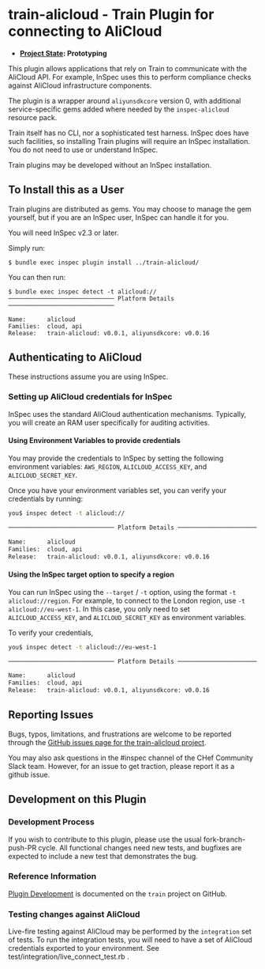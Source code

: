 # train-alicloud - Train Plugin for connecting to AliCloud

* **[Project State](https://github.com/chef/chef-oss-practices/blob/master/repo-management/repo-states.md): Prototyping**

This plugin allows applications that rely on Train to communicate with the AliCloud API.  For example, InSpec uses this to perform compliance checks against AliCloud infrastructure components.

The plugin is a wrapper around `aliyunsdkcore` version 0, with additional service-specific gems added where needed by the `inspec-alicloud` resource pack.

Train itself has no CLI, nor a sophisticated test harness.  InSpec does have such facilities, so installing Train plugins will require an InSpec installation.  You do not need to use or understand InSpec.

Train plugins may be developed without an InSpec installation.

## To Install this as a User

Train plugins are distributed as gems.  You may choose to manage the gem yourself, but if you are an InSpec user, InSpec can handle it for you.

You will need InSpec v2.3 or later.

Simply run:

```
$ bundle exec inspec plugin install ../train-alicloud/
```

You can then run:

```
$ bundle exec inspec detect -t alicloud://
────────────────────────────── Platform Details ──────────────────────────────

Name:      alicloud
Families:  cloud, api
Release:   train-alicloud: v0.0.1, aliyunsdkcore: v0.0.16
```

## Authenticating to AliCloud

These instructions assume you are using InSpec.

### Setting up AliCloud credentials for InSpec

InSpec uses the standard AliCloud authentication mechanisms. Typically, you will create an RAM user specifically for auditing activities.

#### Using Environment Variables to provide credentials

You may provide the credentials to InSpec by setting the following environment variables: `AWS_REGION`, `ALICLOUD_ACCESS_KEY`, and `ALICLOUD_SECRET_KEY`.

Once you have your environment variables set, you can verify your credentials by running:

```bash
you$ inspec detect -t alicloud://

────────────────────────────── Platform Details ──────────────────────────────

Name:      alicloud
Families:  cloud, api
Release:   train-alicloud: v0.0.1, aliyunsdkcore: v0.0.16
```

#### Using the InSpec target option to specify a region

You can run InSpec using the `--target` / `-t` option, using the format `-t alicloud://region`.  For example, to connect to the London region, use `-t alicloud://eu-west-1`. In this case, you only need to set `ALICLOUD_ACCESS_KEY`, and `ALICLOUD_SECRET_KEY` as environment variables.

To verify your credentials,

```bash
you$ inspec detect -t alicloud://eu-west-1

────────────────────────────── Platform Details ──────────────────────────────

Name:      alicloud
Families:  cloud, api
Release:   train-alicloud: v0.0.1, aliyunsdkcore: v0.0.16
```

## Reporting Issues

Bugs, typos, limitations, and frustrations are welcome to be reported through the [GitHub issues page for the train-alicloud project](https://github.com/chef-customers/train-alicloud/issues).

You may also ask questions in the #inspec channel of the CHef Community Slack team.  However, for an issue to get traction, please report it as a github issue.

## Development on this Plugin

### Development Process

If you wish to contribute to this plugin, please use the usual fork-branch-push-PR cycle.  All functional changes need new tests, and bugfixes are expected to include a new test that demonstrates the bug.

### Reference Information

[Plugin Development](https://github.com/inspec/train/blob/master/docs/dev/plugins.md) is documented on the `train` project on GitHub.

### Testing changes against AliCloud

Live-fire testing against AliCloud may be performed by the `integration` set of tests.  To run the integration tests, you will need to have a set of AliCloud credentials exported to your environment.  See test/integration/live_connect_test.rb .
